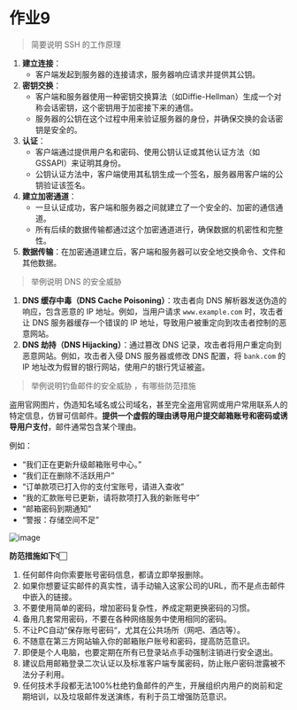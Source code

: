 # 作业9

>   简要说明 SSH 的工作原理

1.  **建立连接**：
    -   客户端发起到服务器的连接请求，服务器响应请求并提供其公钥。
2.  **密钥交换**：
    -   客户端和服务器使用一种密钥交换算法（如Diffie-Hellman）生成一个对称会话密钥，这个密钥用于加密接下来的通信。
    -   服务器的公钥在这个过程中用来验证服务器的身份，并确保交换的会话密钥是安全的。
3.  **认证**：
    -   客户端通过提供用户名和密码、使用公钥认证或其他认证方法（如GSSAPI）来证明其身份。
    -   公钥认证方法中，客户端使用其私钥生成一个签名，服务器用客户端的公钥验证该签名。
4.  **建立加密通道**：
    -   一旦认证成功，客户端和服务器之间就建立了一个安全的、加密的通信通道。
    -   所有后续的数据传输都通过这个加密通道进行，确保数据的机密性和完整性。
5.  **数据传输**：在加密通道建立后，客户端和服务器可以安全地交换命令、文件和其他数据。

>   举例说明 DNS 的安全威胁

1.  **DNS 缓存中毒（DNS Cache Poisoning）**：攻击者向 DNS 解析器发送伪造的响应，包含恶意的 IP 地址。例如，当用户请求 `www.example.com` 时，攻击者让 DNS 服务器缓存一个错误的 IP 地址，导致用户被重定向到攻击者控制的恶意网站。
2.  **DNS 劫持（DNS Hijacking）**：通过篡改 DNS 记录，攻击者将用户重定向到恶意网站。例如，攻击者入侵 DNS 服务器或修改 DNS 配置，将 `bank.com` 的 IP 地址改为假冒的银行网站，使用户的银行凭证被盗。

>   举例说明钓鱼邮件的安全威胁 ，有哪些防范措施

盗用官网图片，伪造知名域名或公司域名，甚至完全盗用官网或用户常用联系人的特定信息，仿冒可信邮件。**提供一个虚假的理由诱导用户提交邮箱账号和密码或诱导用户支付**，邮件通常包含某个理由。

例如：

-   “我们正在更新升级邮箱账号中心。”
-   “我们正在删除不活跃用户”
-   “订单款项已打入你的支付宝账号，请进入查收”
-   “我的汇款账号已更新，请将款项打入我的新账号中”
-   “邮箱密码到期通知”
-   “警报：存储空间不足”

![image](/Users/wwt13/Documents/Notes/assets/p504263.png)

**防范措施如下👇🏻**

1.  任何邮件向你索要账号密码信息，都请立即举报删除。
2.  如果你想要证实邮件的真实性，请手动输入这家公司的URL，而不是点击邮件中嵌入的链接。
3.  不要使用简单的密码，增加密码复杂性，养成定期更换密码的习惯。
4.  备用几套常用密码，不要在各种网络服务中使用相同的密码。
5.  不让PC自动“保存账号密码“，尤其在公共场所（网吧、酒店等）。
6.  不随意在第三方网站输入你的邮箱账户账号和密码，提高防范意识。
7.  即便是个人电脑，也要定期在所有已登录站点手动强制注销进行安全退出。
8.  建议启用邮箱登录二次认证以及标准客户端专属密码，防止账户密码泄露被不法分子利用。
9.  任何技术手段都无法100%杜绝钓鱼邮件的产生，开展组织内用户的岗前和定期培训，以及垃圾邮件发送演练，有利于员工增强防范意识。